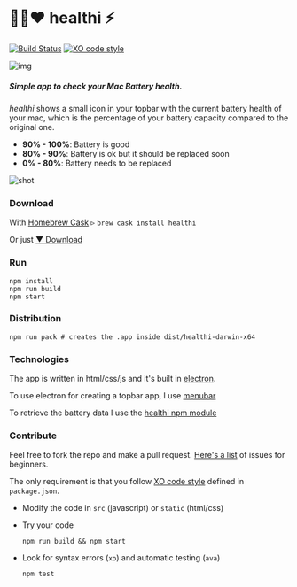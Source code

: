 # 💚💛❤️ healthi ⚡️

[![Build Status](https://travis-ci.org/pablopunk/healthi-app.svg?branch=master)](https://travis-ci.org/pablopunk/healthi-app)
[![XO code style](https://img.shields.io/badge/code_style-XO-5ed9c7.svg)](https://github.com/sindresorhus/xo)

![img](https://raw.githubusercontent.com/pablopunk/healthi/master/img/biglogo.png)

##### Simple app to check your Mac Battery health.

_healthi_ shows a small icon in your topbar with the current battery health of your mac, which is the percentage of your battery capacity compared to the original one.

- **90% - 100%**: Battery is good
- **80% - 90%**:  Battery is ok but it should be replaced soon
- **0%  - 80%**:  Battery needs to be replaced

![shot](https://raw.githubusercontent.com/pablopunk/healthi/master/img/screenshot.gif)

### Download

With [Homebrew Cask](https://caskroom.github.io) ▹ `brew cask install healthi`

Or just [▼ Download](https://github.com/pablopunk/healthi/releases/latest)


### Run

```shell
npm install
npm run build
npm start
```

### Distribution

```shell
npm run pack # creates the .app inside dist/healthi-darwin-x64
```

### Technologies

The app is written in html/css/js and it's built in [electron](http://electron.atom.io).

To use electron for creating a topbar app, I use [menubar](https://github.com/maxogden/menubar)

To retrieve the battery data I use the [healthi npm module](https://github.com/pablopunk/healthi.js)

### Contribute

Feel free to fork the repo and make a pull request. [Here's a list](https://github.com/pablopunk/healthi/issues?q=is%3Aissue+is%3Aopen+label%3Abeginner) of issues for beginners.

The only requirement is that you follow [XO code style](https://github.com/sindresorhus/xo) defined in `package.json`.

* Modify the code in `src` (javascript) or `static` (html/css)
* Try your code
    
    `npm run build && npm start`
    
* Look for syntax errors (`xo`) and automatic testing (`ava`)

    `npm test`

